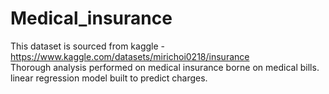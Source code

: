 # Medical_insurance
This dataset is sourced from kaggle - https://www.kaggle.com/datasets/mirichoi0218/insurance
</br>
Thorough analysis performed on medical insurance borne on medical bills. linear regression model built to predict charges.
